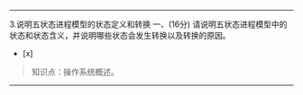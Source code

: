 ---
3.说明五状态进程模型的状态定义和转换 一、(16分) 请说明五状态进程模型中的状态和状态含义，并说明哪些状态会发生转换以及转换的原因。
- [x]  

> 知识点：操作系统概述。

---